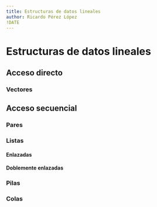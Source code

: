 ```yaml
---
title: Estructuras de datos lineales
author: Ricardo Pérez López
!DATE
---
```


# Estructuras de datos lineales

## Acceso directo

### Vectores

## Acceso secuencial

### Pares

### Listas

#### Enlazadas

#### Doblemente enlazadas

### Pilas

### Colas

